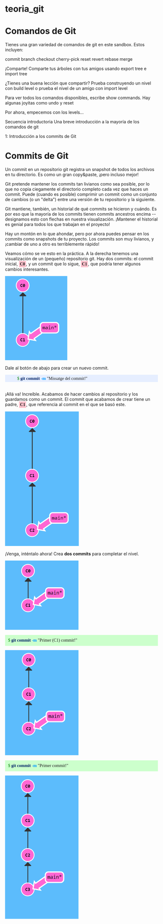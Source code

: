 # teoria_git

<style type="text/css">
  .html,.sintaxi,.htmlLinea,.git { font-family: Lucida Console;}
  .html {padding: 10px; background-color:#d9d9d9;}
  .git {padding: 10px; background-color:#ccffcc;}

  .sintaxi {padding: 5px 3px 3px 40px; background-color:#e6eeff;}
  .htmlLinea {padding: 5px;}
  .prompt { font-weight: normal; color: green;}
  .comentari {font-weight: normal;  color: green;}
  .sudo { font-weight: normal; color: gray;}
  .fitxer {font-family: Lucida Console; font-weight: normal; color: #0099ff; background-color: #e6f5ff; font-weight: bold;}
  .ordre { font-weight: bold; color: #002266;}
  .ordreLinux { font-weight: bold; color: #808080;}
  .resposta {font-weight: bold; color: #666666;}
  .error {font-weight: bold; color: #ff6666; background-color: #ffe6e6}
  .parametre {font-weight: bold; color: #0099ff;}
  
  .commitLinea {padding: 3px; font-weight: bold; background-color: pink;}
  .cadena {font-weight: bold; color: #999999;}
            .intermitent {
                animation: blinker 1s linear infinite;
            }
            @keyframes blinker {
                50% {
                    opacity: 0;
                }
            }
</style>

<!--   https://learngitbranching.js.org  -->

# Comandos de Git
Tienes una gran variedad de comandos de git en este sandbox. Estos incluyen:

commit
branch
checkout
cherry-pick
reset
revert
rebase
merge

¡Comparte!
Comparte tus árboles con tus amigos usando export tree e import tree

¿Tienes una buena lección que compartir? Prueba construyendo un nivel con build level o prueba el nivel de un amigo con import level

Para ver todos los comandos disponibles, escribe show commands. Hay algunas joyitas como undo y reset

Por ahora, empecemos con los levels...

Secuencia introductoria
Una breve introducción a la mayoría de los comandos de git

1: Introducción a los commits de Git


# Commits de Git
Un commit en un repositorio git registra un snapshot de todos los archivos en tu directorio. Es como un gran copy&paste, ¡pero incluso mejor!

Git pretende mantener los commits tan livianos como sea posible, por lo que no copia ciegamente el directorio completo cada vez que haces un commit. Puede (cuando es posible) comprimir un commit como un conjunto de cambios (o un "delta") entre una versión de tu repositorio y la siguiente.

Git mantiene, también, un historial de qué commits se hicieron y cuándo. Es por eso que la mayoría de los commits tienen commits ancestros encima -- designamos esto con flechas en nuestra visualización. ¡Mantener el historial es genial para todos los que trabajan en el proyecto!

Hay un montón en lo que ahondar, pero por ahora puedes pensar en los commits como snapshots de tu proyecto. Los commits son muy livianos, y ¡cambiar de uno a otro es terriblemente rápido!

Veamos cómo se ve esto en la práctica. A la derecha tenemos una visualización de un (pequeño) repositorio git. Hay dos commits: el commit inicial, <span class="git commitLinea">C0</span>, y un commit que lo sigue, <span class="git commitLinea">C1</span>, que podría tener algunos cambios interesantes.

![image1](./imatges/imatge_000001.png)

Dale al botón de abajo para crear un nuevo commit.

<div class="sintaxi">
    <span class="prompt">$ </span><span class="ordre">git commit </span><span class=" parametre">-m</span><span classe="cadena"> "Missatge del commit!"</span></div>
<br>

¡Allá va! Increíble. Acabamos de hacer cambios al repositorio y los guardamos como un commit. El commit que acabamos de crear tiene un padre, <span class="git commitLinea">C1</span>, que referencia al commit en el que se basó este.

![image2](./imatges/imatge_000002.png)

¡Venga, inténtalo ahora! Crea **dos commits** para completar el nivel.

![image3](./imatges/imatge_000003.png)

<div class="git">
    <span class="prompt">$ </span><span class="ordre">git commit </span><span class="parametre">-m</span><span classe="cadena"> "Primer (C1) commit!"</span></div>

![image4](./imatges/imatge_000004.png)


<div class="git">
    <span class="prompt">$ </span><span class="ordre">git commit </span><span class=" parametre">-m</span><span classe="cadena"> "Primer commit!"</span></div>

![image5](./imatges/imatge_000005.png)